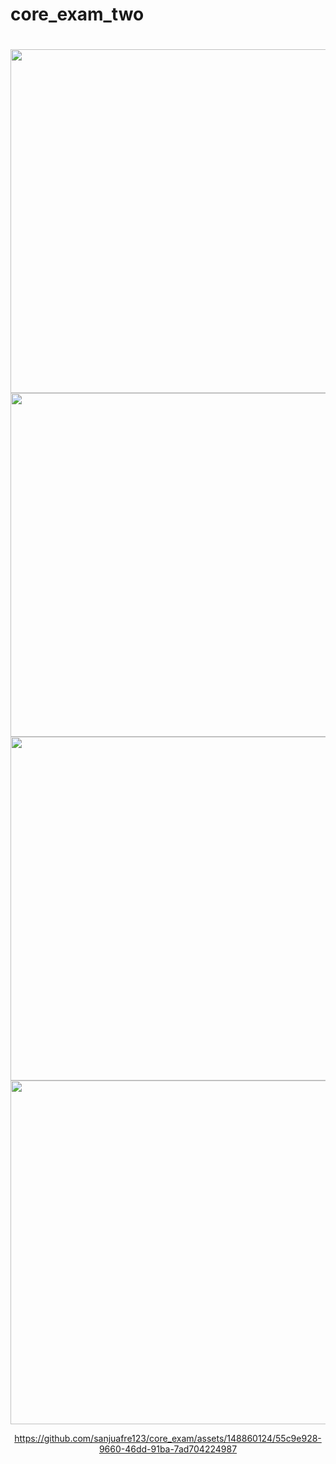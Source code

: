 # core_exam_two



<h1 align="left"></h1>
<div align ="center">

<img src = "https://github.com/sanjuafre123/core_exam/assets/148860124/235ca2cc-1580-42bf-9521-6b76cdd6a839" height ="550">
 <img src = "https://github.com/sanjuafre123/core_exam/assets/148860124/f00e5a42-b488-4207-b63b-b50605207941" height ="550">
  <img src = "https://github.com/sanjuafre123/core_exam/assets/148860124/69b47919-bdc8-4303-947d-ed2bbd14da56" height ="550">
   <img src = "https://github.com/sanjuafre123/core_exam/assets/148860124/cb2fde2a-7389-4496-ab4b-43639e1ef127" height ="550">



https://github.com/sanjuafre123/core_exam/assets/148860124/55c9e928-9660-46dd-91ba-7ad704224987

  
</div>
